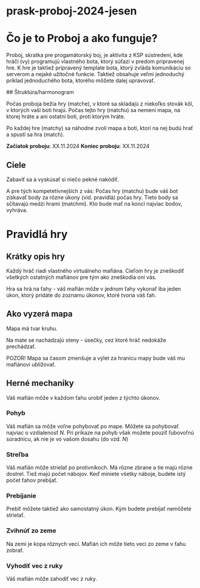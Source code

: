 # prask-proboj-2024-jesen

# Čo je to Proboj a ako funguje? 

Proboj, skratka pre progamátorský boj, je aktivita z KSP sústredení, kde hráči (vy) programujú vlastného bota, ktorý
súťazí v predom pripravenej hre. K hre je taktiež pripravený template bota, ktorý zvláda komunikáciu so serverom a nejaké
užitočné funkcie. Taktiež obsahuje veľmi jednoduchý príklad jednoduchého bota, ktorého môžete dalej upravovať.

## Štruktúra/harmonogram 

Počas proboja bežia hry (matche), v ktoré sa skladajú z niekoľko stovák kôl, v ktorých vaši boti hrajú. Počas tejto hry 
(matchu) sa nemení mapa, na ktorej hráte a ani ostatní boti, proti ktorým hráte.

Po každej hre (matchy) sa náhodne zvolí mapa a boti, ktorí na nej budú hrať a spustí sa hra (match).

**Začiatok proboju**: XX.11.2024
**Koniec proboju**: XX.11.2024

## Ciele

Zabaviť sa a vyskúsať si niečo pekné nakódiť.

A pre tých kompetetívnejších z vás: Počas hry (matchu) bude váš bot získavať body za rôzne úkony (vid. pravidlá) počas hry. Tieto body sa sčítavajú medzi hrami (matchmi). Kto bude mať na konci najviac bodov, vyhráva.

# Pravidlá hry

## Krátky opis hry

Každý hráč riadi vlastného virtuálneho mafiána. Cieľom hry je zneškodiť všetkých ostatných mafiánov pre tým ako zneškodia
oni vás.

Hra sa hrá na ťahy - váš mafián môže v jednom ťahy vykonať iba jeden úkon, ktorý pridáte do zoznamu úkonov, ktoré
tvoria váš ťah.

## Ako vyzerá mapa

Mapa má tvar kruhu.

Na mate se nachádzajú steny - úsečky, cez ktoré hráč nedokáže prechádzať.

POZOR! Mapa sa časom zmenšuje a výlet za hranicu mapy bude váš mu mafiánovi ubližovať.

## Herné mechaniky

Váš mafián môže v každom ťahu urobiť jeden z týchto úkonov.

### Pohyb

Váš mafián sa môže voľne pohybovať po mape. Môžete sa pohybovať najviac o vzdialenosť *N*.
Pri príkaze na pohyb však možete pouziť ľubovoľnú súradnicu, ak nie je vo vašom dosahu (do vzd. *N*)

### Streľba

Váš mafián môže strielať po protivníkoch. Má rôzne zbrane a tie majú rôzne dostrel. Tiež majú počet nábojov. 
Keď miniete všetky náboje, budete istý počet ťahov prebíjať.

### Prebíjanie

Prebiť môžete taktiež ako samostatný úkon. Kým budete prebíjať nemôžete strielať.

### Zvihnúť zo zeme

Na zemi je kopa rôznych vecí. Mafián ich môže tieto veci zo zeme v ťahu zobrať.

### Vyhodiť vec z ruky

Váš mafián môže zahodiť vec z ruky.    
